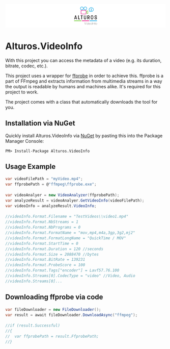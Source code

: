 ![Alturos.VideoInfo](doc/logo-banner.png)

# Alturos.VideoInfo

With this project you can access the metadata of a video (e.g. its duration, bitrate, codec, etc.).

This project uses a wrapper for [ffprobe](https://ffmpeg.org/download.html) in order to achieve this. ffprobe is a part of FFmpeg and extracts information from multimedia streams in a way the output is readable by humans and machines alike. It's required for this project to work.

The project comes with a class that automatically downloads the tool for you.

## Installation via NuGet
Quickly install Alturos.VideoInfo via [NuGet](https://www.nuget.org/packages/Alturos.VideoInfo) by pasting this into the Package Manager Console:
```
PM> Install-Package Alturos.VideoInfo
```

## Usage Example
```cs
var videoFilePath = "myVideo.mp4";
var ffprobePath = @"ffmpeg\ffprobe.exe";

var videoAnalyer = new VideoAnalyzer(ffprobePath);
var analyzeResult = videoAnalyer.GetVideoInfo(videoFilePath);
var videoInfo = analyzeResult.VideoInfo;

//videoInfo.Format.Filename = "TestVideos\\video1.mp4"
//videoInfo.Format.NbStreams = 1
//videoInfo.Format.NbPrograms = 0
//videoInfo.Format.FormatName = "mov,mp4,m4a,3gp,3g2,mj2"
//videoInfo.Format.FormatLongName = "QuickTime / MOV"
//videoInfo.Format.StartTime = 0
//videoInfo.Format.Duration = 120 //seconds
//videoInfo.Format.Size = 2088470 //bytes
//videoInfo.Format.BitRate = 139231
//videoInfo.Format.ProbeScore = 100
//videoInfo.Format.Tags["encoder"] = Lavf57.76.100
//videoInfo.Streams[0].CodecType = "video" //Video, Audio
//videoInfo.Streams[0]...
```

## Downloading ffprobe via code
```cs
var fileDownloader = new FileDownloader();
var result = await fileDownloader.DownloadAsync("ffmpeg");

//if (result.Successful)
//{
//	var ffprobePath = result.FfprobePath;
//}
```

